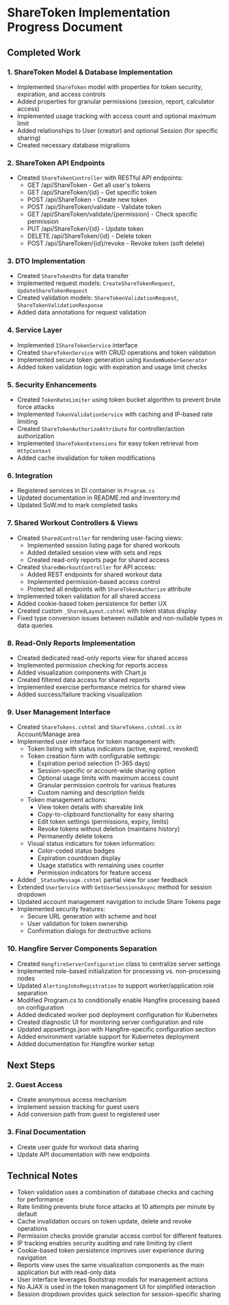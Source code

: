 # ShareToken Implementation Progress Document

## Completed Work

### 1. ShareToken Model & Database Implementation
- Implemented `ShareToken` model with properties for token security, expiration, and access controls
- Added properties for granular permissions (session, report, calculator access)
- Implemented usage tracking with access count and optional maximum limit
- Added relationships to User (creator) and optional Session (for specific sharing)
- Created necessary database migrations

### 2. ShareToken API Endpoints
- Created `ShareTokenController` with RESTful API endpoints:
  - GET /api/ShareToken - Get all user's tokens
  - GET /api/ShareToken/{id} - Get specific token
  - POST /api/ShareToken - Create new token
  - POST /api/ShareToken/validate - Validate token
  - GET /api/ShareToken/validate/{permission} - Check specific permission
  - PUT /api/ShareToken/{id} - Update token
  - DELETE /api/ShareToken/{id} - Delete token
  - POST /api/ShareToken/{id}/revoke - Revoke token (soft delete)

### 3. DTO Implementation
- Created `ShareTokenDto` for data transfer
- Implemented request models: `CreateShareTokenRequest`, `UpdateShareTokenRequest`
- Created validation models: `ShareTokenValidationRequest`, `ShareTokenValidationResponse`
- Added data annotations for request validation

### 4. Service Layer
- Implemented `IShareTokenService` interface
- Created `ShareTokenService` with CRUD operations and token validation
- Implemented secure token generation using `RandomNumberGenerator`
- Added token validation logic with expiration and usage limit checks

### 5. Security Enhancements
- Created `TokenRateLimiter` using token bucket algorithm to prevent brute force attacks
- Implemented `TokenValidationService` with caching and IP-based rate limiting
- Created `ShareTokenAuthorizeAttribute` for controller/action authorization
- Implemented `ShareTokenExtensions` for easy token retrieval from `HttpContext`
- Added cache invalidation for token modifications

### 6. Integration
- Registered services in DI container in `Program.cs`
- Updated documentation in README.md and inventory.md
- Updated SoW.md to mark completed tasks

### 7. Shared Workout Controllers & Views
- Created `SharedController` for rendering user-facing views:
  - Implemented session listing page for shared workouts
  - Added detailed session view with sets and reps
  - Created read-only reports page for shared access
- Created `SharedWorkoutController` for API access:
  - Added REST endpoints for shared workout data
  - Implemented permission-based access control
  - Protected all endpoints with `ShareTokenAuthorize` attribute
- Implemented token validation for all shared access
- Added cookie-based token persistence for better UX
- Created custom `_SharedLayout.cshtml` with token status display
- Fixed type conversion issues between nullable and non-nullable types in data queries

### 8. Read-Only Reports Implementation
- Created dedicated read-only reports view for shared access
- Implemented permission checking for reports access
- Added visualization components with Chart.js
- Created filtered data access for shared reports
- Implemented exercise performance metrics for shared view
- Added success/failure tracking visualization

### 9. User Management Interface
- Created `ShareTokens.cshtml` and `ShareTokens.cshtml.cs` in Account/Manage area
- Implemented user interface for token management with:
  - Token listing with status indicators (active, expired, revoked)
  - Token creation form with configurable settings:
    - Expiration period selection (1-365 days)
    - Session-specific or account-wide sharing option
    - Optional usage limits with maximum access count
    - Granular permission controls for various features
    - Custom naming and description fields
  - Token management actions:
    - View token details with shareable link
    - Copy-to-clipboard functionality for easy sharing
    - Edit token settings (permissions, expiry, limits)
    - Revoke tokens without deletion (maintains history)
    - Permanently delete tokens
  - Visual status indicators for token information:
    - Color-coded status badges
    - Expiration countdown display
    - Usage statistics with remaining uses counter
    - Permission indicators for feature access
- Added `_StatusMessage.cshtml` partial view for user feedback
- Extended `UserService` with `GetUserSessionsAsync` method for session dropdown
- Updated account management navigation to include Share Tokens page
- Implemented security features:
  - Secure URL generation with scheme and host
  - User validation for token ownership
  - Confirmation dialogs for destructive actions

### 10. Hangfire Server Components Separation
- Created `HangfireServerConfiguration` class to centralize server settings
- Implemented role-based initialization for processing vs. non-processing nodes
- Updated `AlertingJobsRegistration` to support worker/application role separation
- Modified Program.cs to conditionally enable Hangfire processing based on configuration
- Added dedicated worker pod deployment configuration for Kubernetes
- Created diagnostic UI for monitoring server configuration and role
- Updated appsettings.json with Hangfire-specific configuration section
- Added environment variable support for Kubernetes deployment
- Added documentation for Hangfire worker setup

## Next Steps

### 2. Guest Access
- Create anonymous access mechanism
- Implement session tracking for guest users
- Add conversion path from guest to registered user

### 3. Final Documentation
- Create user guide for workout data sharing
- Update API documentation with new endpoints

## Technical Notes
- Token validation uses a combination of database checks and caching for performance
- Rate limiting prevents brute force attacks at 10 attempts per minute by default
- Cache invalidation occurs on token update, delete and revoke operations
- Permission checks provide granular access control for different features
- IP tracking enables security auditing and rate limiting by client
- Cookie-based token persistence improves user experience during navigation
- Reports view uses the same visualization components as the main application but with read-only data
- User interface leverages Bootstrap modals for management actions
- No AJAX is used in the token management UI for simplified interaction
- Session dropdown provides quick selection for session-specific sharing